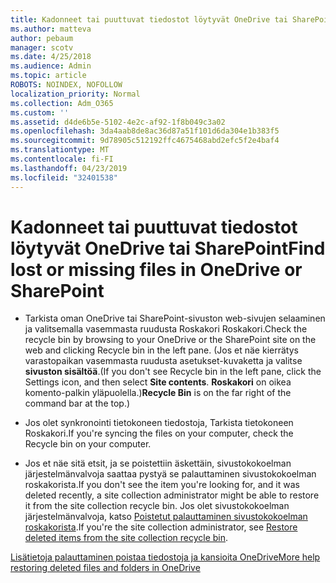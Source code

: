 ```yaml
---
title: Kadonneet tai puuttuvat tiedostot löytyvät OneDrive tai SharePoint
ms.author: matteva
author: pebaum
manager: scotv
ms.date: 4/25/2018
ms.audience: Admin
ms.topic: article
ROBOTS: NOINDEX, NOFOLLOW
localization_priority: Normal
ms.collection: Adm_O365
ms.custom: ''
ms.assetid: d4de6b5e-5102-4e2c-af92-1f8b049c3a02
ms.openlocfilehash: 3da4aab8de8ac36d87a51f101d6da304e1b383f5
ms.sourcegitcommit: 9d78905c512192ffc4675468abd2efc5f2e4baf4
ms.translationtype: MT
ms.contentlocale: fi-FI
ms.lasthandoff: 04/23/2019
ms.locfileid: "32401538"
---
```

# <a name="find-lost-or-missing-files-in-onedrive-or-sharepoint"></a><span data-ttu-id="9d0a0-102">Kadonneet tai puuttuvat tiedostot löytyvät OneDrive tai SharePoint</span><span class="sxs-lookup"><span data-stu-id="9d0a0-102">Find lost or missing files in OneDrive or SharePoint</span></span>

- <span data-ttu-id="9d0a0-103">Tarkista oman OneDrive tai SharePoint-sivuston web-sivujen selaaminen ja valitsemalla vasemmasta ruudusta Roskakori Roskakori.</span><span class="sxs-lookup"><span data-stu-id="9d0a0-103">Check the recycle bin by browsing to your OneDrive or the SharePoint site on the web and clicking Recycle bin in the left pane.</span></span> <span data-ttu-id="9d0a0-104">(Jos et näe kierrätys varastopaikan vasemmasta ruudusta asetukset-kuvaketta ja valitse **sivuston sisältöä**.</span><span class="sxs-lookup"><span data-stu-id="9d0a0-104">(If you don't see Recycle bin in the left pane, click the Settings icon, and then select **Site contents**.</span></span> <span data-ttu-id="9d0a0-105">**Roskakori** on oikea komento-palkin yläpuolella.)</span><span class="sxs-lookup"><span data-stu-id="9d0a0-105">**Recycle Bin** is on the far right of the command bar at the top.)</span></span> 
    
- <span data-ttu-id="9d0a0-106">Jos olet synkronointi tietokoneen tiedostoja, Tarkista tietokoneen Roskakori.</span><span class="sxs-lookup"><span data-stu-id="9d0a0-106">If you're syncing the files on your computer, check the Recycle bin on your computer.</span></span> 
    
- <span data-ttu-id="9d0a0-107">Jos et näe sitä etsit, ja se poistettiin äskettäin, sivustokokoelman järjestelmänvalvoja saattaa pystyä se palauttaminen sivustokokoelman roskakorista.</span><span class="sxs-lookup"><span data-stu-id="9d0a0-107">If you don't see the item you're looking for, and it was deleted recently, a site collection administrator might be able to restore it from the site collection recycle bin.</span></span> <span data-ttu-id="9d0a0-108">Jos olet sivustokokoelman järjestelmänvalvoja, katso [Poistetut palauttaminen sivustokokoelman roskakorista](https://go.microsoft.com/fwlink/?linkid=866439).</span><span class="sxs-lookup"><span data-stu-id="9d0a0-108">If you're the site collection administrator, see [Restore deleted items from the site collection recycle bin](https://go.microsoft.com/fwlink/?linkid=866439).</span></span>
    
[<span data-ttu-id="9d0a0-109">Lisätietoja palauttaminen poistaa tiedostoja ja kansioita OneDrive</span><span class="sxs-lookup"><span data-stu-id="9d0a0-109">More help restoring deleted files and folders in OneDrive</span></span>](https://go.microsoft.com/fwlink/?linkid=872872)
  

